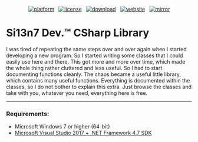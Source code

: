 <p align="center"><a href="https://www.microsoft.com/download/details.aspx?id=55170"><img src="https://img.shields.io/badge/platform->=%20v4.7-lightgrey.svg?style=flat&logo=.net&logoColor=white" alt="platform"></a> &nbsp; <a href="https://github.com/Si13n7/SilDev.CSharpLib/blob/master/LICENSE.txt"><img src="https://img.shields.io/github/license/Si13n7/SilDev.CSharpLib.svg?style=flat" alt="license"></a> &nbsp; <a href="https://github.com/Si13n7/SilDev.CSharpLib/archive/master.zip"><img src="https://img.shields.io/badge/download-source-yellow.svg?style=flat" alt="download"></a> &nbsp; <a href="https://www.si13n7.com"><img src="https://img.shields.io/website/https/www.si13n7.com.svg?style=flat&down_color=red&down_message=offline&up_color=limegreen&up_message=online&logo=data%3Aimage%2Fpng%3Bbase64%2CiVBORw0KGgoAAAANSUhEUgAAAA4AAAAOCAYAAAAfSC3RAAAAAXNSR0IArs4c6QAAAARnQU1BAACxjwv8YQUAAAAJcEhZcwAADsMAAA7DAcdvqGQAAAEwSURBVDhPxZJNSgNBEIXnCp5AcCO4CmaTRRaKBhdCFkGCCKLgz2Y2RiQgCiqZzmi3CG4COj0X8ApewSt4Ba%2FQ9leZGpyVG8GComtq3qv3qmeS%2Fw9nikHMd5sVn3bqLx7zom1NcW8z%2F6G9CjoPm722rPEv45EJ21vD0O30AvX12IWDvTRsrPXrnjPlUYO0u3McVpZXhch5cnguZ7vVDWfpjRAZgPqc%2BIMEgKQe9Pfr0xn%2FBqZJjAUNQKilp5cC1gHYYz8Usc3OQsTz9HZWK5BMJwFDwrbWbuIXhfhg%2FDpWuE2mK5lEgQtiz4baU14u3V09i5peiipy6qVAxFWtZiflJiq8AAiIZx1CnxpStGmEpEHDZf4r2pUd%2BMjYxomoxJofo4L%2FHqyR57OF6vEvIkm%2BAYRc%2BWd4P97CAAAAAElFTkSuQmCC" alt="website"></a> &nbsp; <a href="https://www.si13n7.de"><img src="https://img.shields.io/website/https/www.si13n7.de.svg?style=flat&down_color=red&down_message=offline&label=mirror&up_color=limegreen&up_message=online&logo=data%3Aimage%2Fpng%3Bbase64%2CiVBORw0KGgoAAAANSUhEUgAAAA4AAAAOCAYAAAAfSC3RAAAAAXNSR0IArs4c6QAAAARnQU1BAACxjwv8YQUAAAAJcEhZcwAADsMAAA7DAcdvqGQAAAEwSURBVDhPxZJNSgNBEIXnCp5AcCO4CmaTRRaKBhdCFkGCCKLgz2Y2RiQgCiqZzmi3CG4COj0X8ApewSt4Ba%2FQ9leZGpyVG8GComtq3qv3qmeS%2Fw9nikHMd5sVn3bqLx7zom1NcW8z%2F6G9CjoPm722rPEv45EJ21vD0O30AvX12IWDvTRsrPXrnjPlUYO0u3McVpZXhch5cnguZ7vVDWfpjRAZgPqc%2BIMEgKQe9Pfr0xn%2FBqZJjAUNQKilp5cC1gHYYz8Usc3OQsTz9HZWK5BMJwFDwrbWbuIXhfhg%2FDpWuE2mK5lEgQtiz4baU14u3V09i5peiipy6qVAxFWtZiflJiq8AAiIZx1CnxpStGmEpEHDZf4r2pUd%2BMjYxomoxJofo4L%2FHqyR57OF6vEvIkm%2BAYRc%2BWd4P97CAAAAAElFTkSuQmCC" alt="mirror"></a></p>

# Si13n7 Dev.™ CSharp Library

I was tired of repeating the same steps over and over again when I started developing a new program. So I started writing some classes that I could easily use here and there. This got more and more over time, which made the whole thing rather cluttered and less useful. So I had to start documenting functions cleanly. The chaos became a useful little library, which contains many useful functions. Everything is documented within the classes, so I do not bother to explain this extra. Just browse the classes and take with you, whatever you need, everything here is free.

***

### Requirements:
- Microsoft Windows 7 or higher (64-bit)
- [Microsoft Visual Studio 2017 + .NET Framework 4.7 SDK](https://www.visualstudio.com/downloads/)
